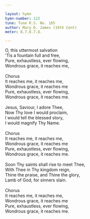 ```yaml
---

layout: hymn
hymn-number: 122
tune: Tune R.S. No. 165
author: Mary D. James (19th Cent)
meter: 8.7.8.7.D.

---
```

O, this uttermost salvation<br>'Tis a fountain full and free,<br>Pure, exhaustless, ever flowing,<br>Wondrous grace, it reaches me,<br><br>Chorus<br>It reaches me, it reaches me,<br>Wondrous grace, it reaches me<br>Pure, exhaustless, ever flowing,<br>Wondrous grace, it reaches me.<br><br>Jesus, Saviour, I adore Thee,<br>Now Thy love I would proclaim,<br>I would tell the blessed story,<br>I would magnify Thy Name.<br><br>Chorus<br>It reaches me, it reaches me,<br>Wondrous grace, it reaches me<br>Pure, exhaustless, ever flowing,<br>Wondrous grace, it reaches me.<br><br>Soon Thy saints shall rise to meet Thee,<br>With Thee in Thy kingdom reign,<br>Thine the praise, and Thine the glory,<br>Lamb of God, for sinners slain.<br><br>Chorus<br>It reaches me, it reaches me,<br>Wondrous grace, it reaches me<br>Pure, exhaustless, ever flowing,<br>Wondrous grace, it reaches me.<br><br><br>
